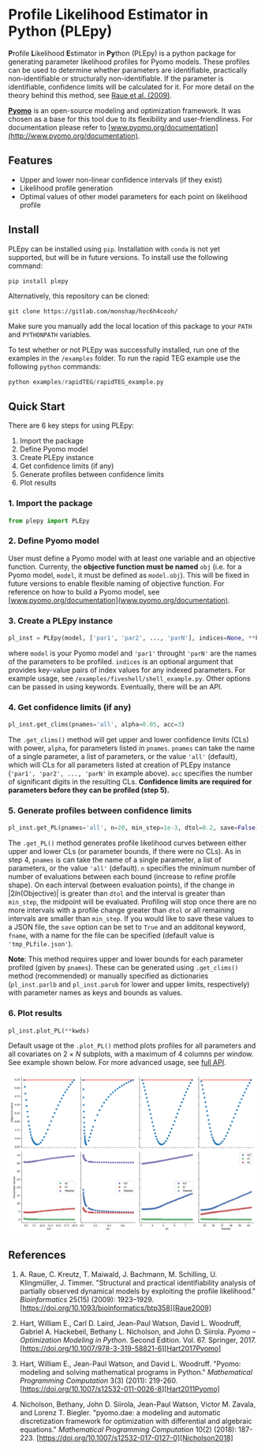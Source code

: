 # Profile Likelihood Estimator in Python (PLEpy)

**P**rofile **L**ikelihood **E**stimator in **Py**thon (PLEpy) is a python package for generating parameter likelihood profiles for Pyomo models. These profiles can be used to determine whether parameters are identifiable, practically non-identifiable or structurally non-identifiable. If the parameter is identifiable, confidence limits will be calculated for it. For more detail on the theory behind this method, see [Raue et al. (2009)][Raue2009].

[**Pyomo**][Pyomo] is an open-source modeling and optimization framework. It was chosen as a base for this tool due to its flexibility and user-friendliness. For documentation please refer to [www.pyomo.org/documentation](http://www.pyomo.org/documentation).

## Features

- Upper and lower non-linear confidence intervals (if they exist)
- Likelihood profile generation
- Optimal values of other model parameters for each point on likelihood profile

## Install

PLEpy can be installed using `pip`. Installation with `conda` is not yet supported, but will be in future versions. To install use the following command:
```
pip install plepy
```

Alternatively, this repository can be cloned:
```
git clone https://gitlab.com/monshap/hoc6h4cooh/
```
Make sure you manually add the local location of this package to your `PATH` and `PYTHONPATH` variables.
<!-- double check minimum variables you need to add this to -->

To test whether or not PLEpy was successfully installed, run one of the examples in the `/examples` folder. To run the rapid TEG example use the following `python` commands:
```python
python examples/rapidTEG/rapidTEG_example.py
```

## Quick Start
There are 6 key steps for using PLEpy:  
1. Import the package
2. Define Pyomo model
3. Create PLEpy instance
4. Get confidence limits (if any)
5. Generate profiles between confidence limits
6. Plot results

### 1. Import the package
```python
from plepy import PLEpy
```

### 2. Define Pyomo model
User must define a Pyomo model with at least one variable and an objective function. Currenty, the **objective function must be named** `obj` (i.e. for a Pyomo model, `model`, it must be defined as `model.obj`). This will be fixed in future versions to enable flexible naming of objective function. For reference on how to build a Pyomo model, see [www.pyomo.org/documentation](www.pyomo.org/documentation).

### 3. Create a PLEpy instance
```python
pl_inst = PLEpy(model, ['par1', 'par2', ..., 'parN'], indices=None, **kwds)
```
where `model` is your Pyomo model and `'par1'` throught `'parN'` are the names of the parameters to be profiled. `indices` is an optional argument that provides key-value pairs of index values for any indexed parameters. For example usage, see `/examples/fiveshell/shell_example.py`. Other options can be passed in using keywords. Eventually, there will be an API.

### 4. Get confidence limits (if any)
```python
pl_inst.get_clims(pnames='all', alpha=0.05, acc=3)
```
The `.get_clims()` method will get upper and lower confidence limits (CLs) with power, `alpha`, for parameters listed in `pnames`. `pnames` can take the name of a single parameter, a list of parameters, or the value `'all'` (default), which will CLs for all parameters listed at creation of PLEpy instance (`'par1', 'par2', ..., 'parN'` in example above). `acc` specifies the number of significant digits in the resulting CLs. **Confidence limits are required for parameters before they can be profiled (step 5).**

### 5. Generate profiles between confidence limits
```python
pl_inst.get_PL(pnames='all', n=20, min_step=1e-3, dtol=0.2, save=False)
```
The `.get_PL()` method generates profile likelihood curves between either upper and lower CLs (or parameter bounds, if there were no CLs). As in step 4, `pnames` is can take the name of a single parameter, a list of parameters, or the value `'all'` (default). `n` specifies the minimum number of number of evaluations between each bound (increase to refine profile shape). On each interval (between evaluation points), if the change in $`|2ln(\textrm{Objective})|`$ is greater than `dtol` and the interval is greater than `min_step`, the midpoint will be evaluated. Profiling will stop once there are no more intervals with a profile change greater than `dtol` or all remaining intervals are smaller than `min_step`. If you would like to save these values to a JSON file, the `save` option can be set to `True` and an additonal keyword, `fname`, with a name for the file can be specified (default value is `'tmp_PLfile.json'`).

**Note**: This method requires upper and lower bounds for each parameter profiled (given by `pnames`). These can be generated using `.get_clims()` method (recommended) or manually specified as dictionaries (`pl_inst.parlb` and `pl_inst.parub` for lower and upper limits, respectively) with parameter names as keys and bounds as values.

### 6. Plot results
```python
pl_inst.plot_PL(**kwds)
```
Default usage ot the `.plot_PL()` method plots profiles for all parameters and all covariates on $`2 \times N`$ subplots, with a maximum of 4 columns per window. See example shown below. For more advanced usage, see [full API](/#).

![Profile Likelihood Plots](/examples/rapidTEG/rapidTEG_plots.png)


## References
1. A. Raue, C. Kreutz, T. Maiwald, J. Bachmann, M. Schilling, U. Klingmüller, J. Timmer. "Structural and practical identifiability analysis of partially observed dynamical models by exploiting the profile likelihood." *Bioinformatics* 25(15) (2009): 1923–1929. [https://doi.org/10.1093/bioinformatics/btp358][Raue2009]
2. Hart, William E., Carl D. Laird, Jean-Paul Watson, David L. Woodruff, Gabriel A. Hackebeil, Bethany L. Nicholson, and John D. Siirola. *Pyomo – Optimization Modeling in Python*. Second Edition.  Vol. 67. Springer, 2017. [https://doi.org/10.1007/978-3-319-58821-6][Hart2017Pyomo]

3. Hart, William E., Jean-Paul Watson, and David L. Woodruff. "Pyomo: modeling and solving mathematical programs in Python." *Mathematical Programming Computation* 3(3) (2011): 219-260. [https://doi.org/10.1007/s12532-011-0026-8][Hart2011Pyomo]

4. Nicholson, Bethany, John D. Siirola, Jean-Paul Watson, Victor M. Zavala, and Lorenz T. Biegler. "pyomo.dae: a modeling and automatic discretization framework for optimization with differential and algebraic equations." *Mathematical Programming Computation* 10(2) (2018): 187-223. [https://doi.org/10.1007/s12532-017-0127-0][Nicholson2018]

<!-- Links -->
[Raue2009]: https://doi.org/10.1093/bioinformatics/btp358
[Pyomo]: http://www.pyomo.org/
[Hart2017Pyomo]: https://doi.org/10.1007/978-3-319-58821-6
[Hart2011Pyomo]: https://doi.org/10.1007/s12532-011-0026-8
[Nicholson2018]: https://doi.org/10.1007/s12532-017-0127-0
